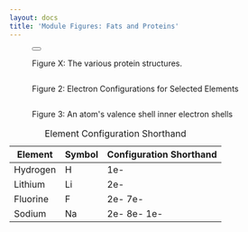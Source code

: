 ```yaml
---
layout: docs
title: 'Module Figures: Fats and Proteins'
---
```


<div class="figure">
    <figure>
        <button
            class="lightbox-button lightbox-button--icon"
            data-lightbox="image"
            data-lightbox-src="{{ site.url}}/images/module-figures/fats-and-proteins/62-d-LG.jpg">
            <img
                src="{{ site.url}}/images/module-figures/fats-and-proteins/62-d.svg"
                alt=""
            />
        </button>
        <figcaption>
            <p>
                Figure X: The various protein structures.
            </p>
        </figcaption>
    </figure>
</div>

<div class="figure">
    <figure>
            <img
                src="{{ site.url}}/images/module-figures/periodic-table/periodic-table-I-2.svg"
                alt=""
            />
        <figcaption>
            <p>
                Figure 2: Electron Configurations for Selected Elements
            </p>
        </figcaption>
    </figure>
</div>

<div class="figure">
    <figure>
            <img
                src="{{ site.url}}/images/module-figures/periodic-table/periodic-table-I-3.svg"
                alt=""
            />
        <figcaption>
            <p>
               Figure 3: An atom's valence shell  inner electron shells
            </p>
        </figcaption>
    </figure>
</div>

<div class="figure">
  <table class="table" aria-describedby="configDescription">
    <caption id="configDescription">Element Configuration Shorthand</caption>
    <thead>
      <tr>
        <th scope="col">Element</th>
        <th scope="col">Symbol</th>
        <th scope="col">Configuration Shorthand</th>
      </tr>
    </thead>
    <tbody>
      <tr>
        <td scope="row">Hydrogen</td>
        <td>H</td>
        <td>1e-</td>
      </tr>
      <tr>
        <td scope="row">Lithium</td>
        <td>Li</td>
        <td>2e-</td>
      </tr>
      <tr>
        <td scope="row">Fluorine</td>
        <td>F</td>
        <td>2e- 7e-</td>
      </tr>
      <tr>
        <td scope="row">Sodium</td>
        <td>Na</td>
        <td>2e- 8e- 1e-</td>
      </tr>
    </tbody>
  </table>
</div>